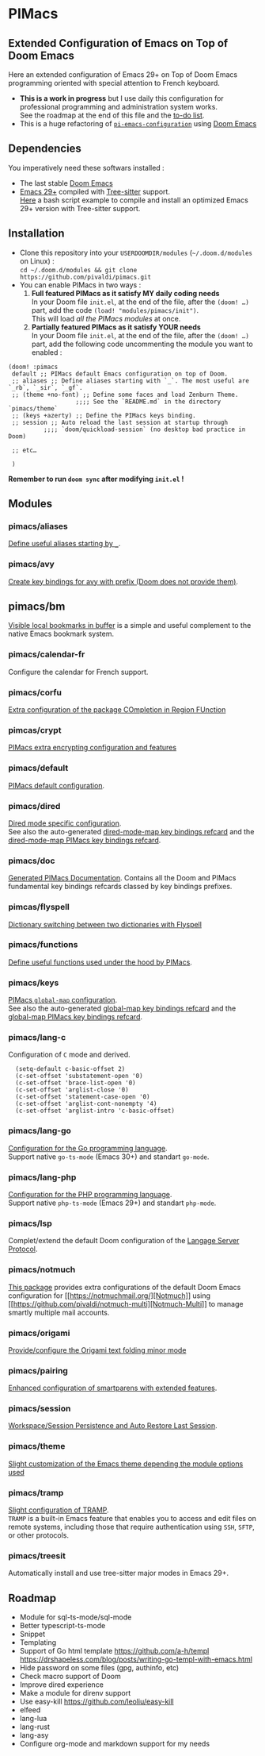 # PIMacs

## Extended Configuration of Emacs on Top of Doom Emacs

Here an extended configuration of Emacs 29+ on Top of Doom Emacs programming
oriented with special attention to French keyboard.

* **This is a work in progress** but I use daily this configuration for
  professional programming and administration system works.  
  See the roadmap at the end of this file and the [to-do list](TODO.org).
* This is a huge refactoring of [`pi-emacs-configuration`](https://github.com/pivaldi/pi-emacs-configuration) using [Doom Emacs](https://github.com/doomemacs/doomemacs)

## Dependencies

You imperatively need these softwars installed :

* The last stable [Doom Emacs](https://github.com/doomemacs/doomemacs)
* [Emacs 29+](https://www.gnu.org/software/emacs/manual/html_node/efaq/New-in-Emacs-29.html)
  compiled with [Tree-sitter](https://tree-sitter.github.io/tree-sitter/)
  support.  
  [Here](https://gist.github.com/pivaldi/116c22742040834316c90e938411c082) a
  bash script example to compile and install an optimized Emacs 29+ version with
  Tree-sitter support.

## Installation

* Clone this repository into your `USERDOOMDIR/modules` (`~/.doom.d/modules` on Linux) :  
  `cd ~/.doom.d/modules && git clone https://github.com/pivaldi/pimacs.git`
* You can enable PIMacs in two ways :  
  1. **Full featured PIMacs as it satisfy MY daily coding needs**  
     In your Doom file `init.el`, at the end of the file, after the `(doom! …)`  
     part, add the code `(load! "modules/pimacs/init")`.  
     This will load *all the PIMacs modules* at once.
  1. **Partially featured PIMacs as it satisfy YOUR needs**  
     In your Doom file `init.el`, at the end of the file, after the `(doom! …)`  
     part, add the following code uncommenting the module you want to enabled :

```elisp
(doom! :pimacs
 default ;; PIMacs default Emacs configuration on top of Doom.
 ;; aliases ;; Define aliases starting with `_`. The most useful are `_rb`, `_sir`, `_gf`.
 ;; (theme +no-font) ;; Define some faces and load Zenburn Theme.
                   ;;;; See the `README.md` in the directory `pimacs/theme`
 ;; (keys +azerty) ;; Define the PIMacs keys binding.
 ;; session ;; Auto reload the last session at startup through
          ;;;; `doom/quickload-session` (no desktop bad practice in Doom)
 
 ;; etc…
 
 )
```

**Remember to run `doom sync` after modifying `init.el` !**

## Modules

### pimacs/aliases

[Define useful aliases starting by `_`](aliases/config.el).

### pimacs/avy

[Create key bindings for avy with prefix (Doom does not provide them)](avy/README.org).

## pimacs/bm

[Visible local bookmarks in buffer](bm/README.org) is a simple and useful
complement to the native Emacs bookmark system.

### pimacs/calendar-fr

Configure the calendar for French support.

### pimacs/corfu

[Extra configuration of the package COmpletion in Region FUnction](corfu/README.org)

### pimcas/crypt

[PIMacs extra encrypting configuration and features](crypt/README.org)

### pimacs/default

[PIMacs default configuration](default/README.md).

### pimacs/dired

[Dired mode specific configuration](dired/README.org).  
See also the auto-generated
[dired-mode-map key bindings refcard](dired/all-key-bindings-refcard.org) and the
[dired-mode-map PIMacs key bindings refcard](dired/pimacs-key-bindings-refcard.org).

### pimacs/doc

[Generated PIMacs Documentation](doc/README.org). Contains all the Doom and
PIMacs fundamental key bindings refcards classed by key bindings prefixes.

### pimcas/flyspell

[Dictionary switching between two dictionaries with Flyspell](flyspell/README.org)

### pimacs/functions

[Define useful functions used under the hood by PIMacs](functions/README.md).

### pimacs/keys

[PIMacs `global-map` configuration](keys/README.md).  
See also the auto-generated
[global-map key bindings refcard](keys/all-key-bindings-refcard.org) and the
[global-map PIMacs key bindings refcard](keys/pimacs-key-bindings-refcard.org).

### pimacs/lang-c

Configuration of `C` mode and derived.

``` elisp
  (setq-default c-basic-offset 2)
  (c-set-offset 'substatement-open '0)
  (c-set-offset 'brace-list-open '0)
  (c-set-offset 'arglist-close '0)
  (c-set-offset 'statement-case-open '0)
  (c-set-offset 'arglist-cont-nonempty '4)
  (c-set-offset 'arglist-intro 'c-basic-offset)
```

### pimacs/lang-go

[Configuration for the Go programming language](lang-go/README.org).  
Support native `go-ts-mode` (Emacs 30+) and standart `go-mode`.

### pimacs/lang-php

[Configuration for the PHP programming language](lang-php/README.org).  
Support native `php-ts-mode` (Emacs 29+) and standart `php-mode`.

### pimacs/lsp

Complet/extend the default Doom configuration of the [Langage Server Protocol](https://microsoft.github.io/language-server-protocol/).

### pimacs/notmuch

[This package](notmuch/README.org) provides extra configurations of the default Doom Emacs
configuration for [[https://notmuchmail.org/][Notmuch]] using
[[https://github.com/pivaldi/notmuch-multi][Notmuch-Multi]] to manage smartly
multiple mail accounts.

### pimacs/origami
[Provide/configure the Origami text folding minor mode](origami/README.org)

### pimacs/pairing
[Enhanced configuration of smartparens with extended features](pairing/README.org).

### pimacs/session
[Workspace/Session Persistence and Auto Restore Last Session](session/README.md).

### pimacs/theme

[Slight customization of the Emacs theme depending the module options used](theme/README.md)

### pimacs/tramp

[Slight configuration of TRAMP](tramp/README.md).  
`TRAMP` is a built-in Emacs feature that enables you to access and edit files on
remote systems, including those that require authentication using `SSH`, `SFTP`, or
other protocols.

### pimacs/treesit

Automatically install and use tree-sitter major modes in Emacs 29+.


## Roadmap

* Module for sql-ts-mode/sql-mode
* Better typescript-ts-mode
* Snippet
* Templating
* Support of Go html template
  https://github.com/a-h/templ
  https://drshapeless.com/blog/posts/writing-go-templ-with-emacs.html
* Hide password on some files (gpg, authinfo, etc)
* Check macro support of Doom
* Improve dired experience
* Make a module for direnv support
* Use easy-kill https://github.com/leoliu/easy-kill
* elfeed
* lang-lua
* lang-rust
* lang-asy
* Configure org-mode and markdown support for my needs

<!-- ## External Tools -->

<!-- This is a list of external tools you should install which are automatically used -->
<!-- when detected ! -->

<!-- - [Semgrep](https://semgrep.dev/docs/) : Find bugs and reachable dependency -->
<!--   vulnerabilities in code.   -->
<!--   You may use the command line `pipx install semgrep` to install it. -->
